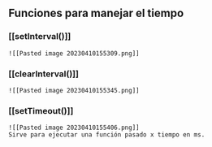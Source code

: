 ## Funciones para manejar el tiempo
### [[setInterval()]]
	![[Pasted image 20230410155309.png]]
### [[clearInterval()]]
	![[Pasted image 20230410155345.png]]
### [[setTimeout()]]
	![[Pasted image 20230410155406.png]]
	Sirve para ejecutar una función pasado x tiempo en ms.
	